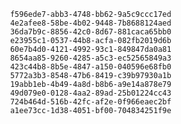 
                f596ede7-abb3-4748-bb62-9a5c9ccc17ed
                4e2afee8-58be-4b02-9448-7b8688124aed
                36da7b9c-8856-42c0-8d67-881caca65bb0
                e23955c1-0537-44b8-acfa-082fb2019d6b
                60e7b4d0-4121-4992-93c1-849847da0a81
                8654aa85-9260-4285-a5c3-ec52565849a3
                423c44b8-8b5e-4847-a150-040596e68fb0
                5772a3b3-8548-47b6-8419-c39b97930a1b
                19abb1eb-4b49-4a8d-b8b6-a9e14a878e79
                49d079e0-0128-4aa2-89ad-25b01224cc43
                724b464d-516b-42fc-af2e-0f966eaec2bf
                a1ee73cc-1d38-4051-bf00-704834251f9e
                